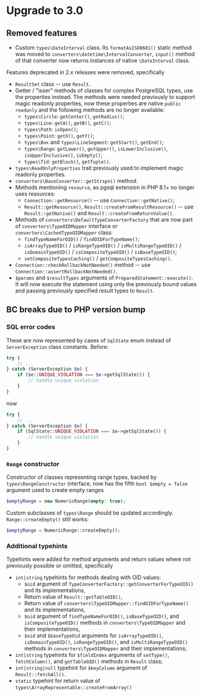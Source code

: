 # Upgrade to 3.0

## Removed features

* Custom `types\DateInterval` class. Its `formatAsISO8601()` static method was moved
  to `converters\datetime\IntervalConverter`, `input()` method of that converter now returns
  instances of native `\DateInterval` class.

Features deprecated in 2.x releases were removed, specifically
* `ResultSet` class -- use `Result`.
* Getter / "isser" methods of classes for complex PostgreSQL types, use the properties instead. The methods were
  needed previously to support magic readonly properties, now these properties are native `public readonly`
  and the following methods are no longer available:
    * `types\Circle`: `getCenter()`, `getRadius()`;
    * `types\Line`: `getA()`, `getB()`, `getC()`;
    * `types\Path`: `isOpen()`;
    * `types\Point`: `getX()`, `getY()`;
    * `types\Box` and `types\LineSegment`: `getStart()`, `getEnd()`;
    * `types\Range`: `getLower()`, `getUpper()`, `isLowerInclusive()`, `isUpperInclusive()`, `isEmpty()`;
    * `types\Tid`: `getBlock()`, `getTuple()`.
* `types\ReadOnlyProperties` trait previously used to implement magic readonly properties.
* `converters\BaseConverter::getStrspn()` method.
* Methods mentioning `resource`, as pgsql extension in PHP 8.1+ no longer uses resources:
    * `Connection::getResource()` -- use `Connection::getNative()`;
    * `Result::getResource()`, `Result::createFromResultResource()` -- use `Result::getNative()` and `Result::createFromReturnValue()`.
* Methods of `converters\DefaultTypeConverterFactory` that are now part of `converters\TypeOIDMapper` interface or
  `converters\CachedTypeOIDMapper` class:
    * `findTypeNameForOID()` / `findOIDForTypeName()`;
    * `isArrayTypeOID()` / `isRangeTypeOID()` / `isMultiRangeTypeOID()` / `isDomainTypeOID()` /
      `isCompositeTypeOID()` / `isBaseTypeOID()`;
    * `setCompositeTypesCaching()` / `getCompositeTypesCaching()`.
* `Connection::checkRollbackNotNeeded()` method -- use `Connection::assertRollbackNotNeeded()`.
* `$params` and `$resultTypes` arguments of `PreparedStatement::execute()`. It will now execute the statement using only
  the previously bound values and passing previously specified result types to `Result`. 

## BC breaks due to PHP version bump

### SQL error codes

These are now represented by cases of `SqlState` enum instead of `ServerException` class constants.
Before: 
```PHP
try {
    // ...
} catch (ServerException $e) {
    if ($e::UNIQUE_VIOLATION === $e->getSqlState()) {
        // handle unique violation
    }
}
```
now 
```PHP
try {
    // ...
} catch (ServerException $e) {
    if (SqlState::UNIQUE_VIOLATION === $e->getSqlState()) {
        // handle unique violation
    }
}
```

### `Range` constructor
Constructor of classes representing range types, backed by `types\RangeConstructor` interface, now has
the fifth `bool $empty = false` argument used to create empty ranges
```PHP
$emptyRange = new NumericRange(empty: true);
```
Custom subclasses of `types\Range` should be updated accordingly. `Range::createEmpty()` still works:
```PHP
$emptyRange = NumericRange::createEmpty();
```

### Additional typehints

Typehints were added for method arguments and return values where not previously possible or omitted, specifically 
* `int|string` typehints for methods dealing with OID values:
  * `$oid` argument of `TypeConverterFactory::getConverterForTypeOID()` and its implementations,
  * Return value of `Result::getTableOID()`,
  * Return value of `converters\TypeOIDMapper::findOIDForTypeName()` and its implementations,
  * `$oid` argument of `findTypeNameForOID()`, `isBaseTypeOID()`, and `isCompositeTypeOID()` methods
    in `converters\TypeOIDMapper` and their implementations,
  * `$oid` and `$baseTypeOid` arguments for `isArrayTypeOID()`, `isDomainTypeOID()`, `isRangeTypeOID()`, and
    `isMultiRangeTypeOID()` methods in `converters\TypeOIDMapper` and their implementations;
*  `int|string` typehints for `$fieldIndex` arguments of `setType()`, `fetchColumn()`, and `getTableOID()` methods
   in `Result` class;
* `int|string|null` typehint for `$keyColumn` argument of `Result::fetchAll()`. 
* `static` typehint for return value of `types\ArrayRepresentable::createFromArray()`

